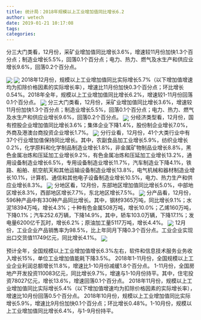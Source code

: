 ```yaml
---
title: 统计局：2018年规模以上工业增加值同比增长6.2
author: wetech
date: 2019-01-21 10:17:08
tags: 
categories: 
---
```

分三大门类看，12月份，采矿业增加值同比增长3.6%，增速较11月份加快1.3个百分点；制造业增长5.5%，回落0.1个百分点；电力、热力、燃气及水生产和供应业增长9.6%，回落0.2个百分点。
<!-- more -->
<img align="center" border="0" src="https://imgcdn.yicai.com/uppics/images/2019/01/5243b5e77f0229d1873ab6f9d4c76d77.jpg" />
<img align="center" border="0" src="https://imgcdn.yicai.com/uppics/images/2019/01/79a134ac561704e5dd2dada4a44c3a0b.jpg" />
2018年12月份，规模以上工业增加值同比实际增长5.7%（以下增加值增速均为扣除价格因素的实际增长率），增速比11月份加快0.3个百分点；环比增长0.54%。2018年全年，规模以上工业增加值同比增长6.2%，增速较1-11月份回落0.1个百分点。
<img align="center" border="0" src="https://imgcdn.yicai.com/uppics/images/2019/01/0a0e93f7979aec8d04423fd47b157f06.jpg" />
分三大门类看，12月份，采矿业增加值同比增长3.6%，增速较11月份加快1.3个百分点；制造业增长5.5%，回落0.1个百分点；电力、热力、燃气及水生产和供应业增长9.6%，回落0.2个百分点。
<img align="center" border="0" src="https://imgcdn.yicai.com/uppics/images/2019/01/6ba590e38696cf9ac42bb5b59fdf184e.jpg" />
分经济类型看，12月份，国有控股企业增加值同比增长3.6%；集体企业下降1.4%，股份制企业增长7.0%，外商及港澳台商投资企业增长1.7%。
<img align="center" border="0" src="https://imgcdn.yicai.com/uppics/images/2019/01/5733589470191f67722b60d6a68630ff.jpg" />
分行业看，12月份，41个大类行业中有37个行业增加值保持同比增长。其中，农副食品加工业增长5.9%，纺织业增长0.2%，化学原料和化学制品制造业增长1.8%，非金属矿物制品业增长8.8%，黑色金属冶炼和压延加工业增长9.2%，有色金属冶炼和压延加工业增长13.2%，通用设备制造业增长6.5%，专用设备制造业增长11.7%，汽车制造业下降4.1%，铁路、船舶、航空航天和其他运输设备制造业增长13.8%，电气机械和器材制造业增长10.1%，计算机、通信和其他电子设备制造业增长10.5%，电力、热力生产和供应业增长8.3%。
<img align="center" border="0" src="https://imgcdn.yicai.com/uppics/images/2019/01/26caeb723dbe68455a3c925f698bffe1.jpg" />
分地区看，12月份，东部地区增加值同比增长5.0%，中部地区增长8.3%，西部地区增长7.7%，东北地区增长7.5%。
<img align="center" border="0" src="https://imgcdn.yicai.com/uppics/images/2019/01/3dc585a15c3e2a099e64fe0e7cf89c5f.jpg" />
分产品看，12月份，596种产品中有330种产品同比增长。其中，钢材9365万吨，同比增长9.1%；水泥18394万吨，增长4.3%；十种有色金属508万吨，增长10.0%；乙烯160万吨，下降0.1%；汽车252.6万辆，下降14.9%，其中，轿车103.0万辆，下降17.1%；发电量6200亿千瓦时，增长6.2%；原油加工量5117万吨，增长4.4%。
<img align="center" border="0" src="https://imgcdn.yicai.com/uppics/images/2019/01/99018d2d2dfc9ab29733383bb53cae7b.jpg" />
12月份，工业企业产品销售率为98.5%，比上年同月下降0.3个百分点。工业企业实现出口交货值11749亿元，同比增长4.1%。
<img align="center" border="0" src="https://imgcdn.yicai.com/uppics/images/2019/01/8895e9bc87f3a72e689cceae91cc2ee9.jpg" />
 
 
预计全年，全国规模以上工业增加值增长6.3%左右，软件和信息技术服务业务收入增长15%，单位工业增加值能耗下降3.5%。
2018年1-11月份，全国规模以上工业企业利润总额增长11.8%，增速比1-10月份减缓1.8个百分点。
1-11月份，全国房地产开发投资110083亿元，同比增长9.7%，增速与1-10月份持平。其中，住宅投资78027亿元，增长13.6%，增速回落0.1个百分点。
2018年11月份，规模以上工业增加值同比实际增长5.4%（以下增加值增速均为扣除价格因素的实际增长率），增速比10月份回落0.5个百分点。
2018年10月份，规模以上工业增加值同比实际增长5.9%，增速比9月份加快0.1个百分点；环比增长0.48%。1-10月份，规模以上工业增加值同比增长6.4%，与1-9月份持平。
